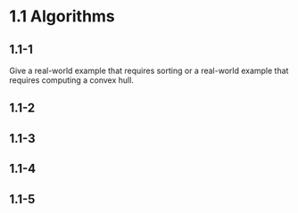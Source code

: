 # 1.1 Algorithms

## 1.1-1

Give a real-world example that requires sorting or a real-world example that
requires computing a convex hull.

## 1.1-2

## 1.1-3

## 1.1-4

## 1.1-5
